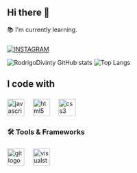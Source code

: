 ## Hi there 👋

<p align="left">📚 I'm currently learning.</p>

###

[![INSTAGRAM](https://img.shields.io/badge/Instagram-E4405F?style=for-the-badge&logo=instagram&logoColor=white)](https://www.instagram.com/rodrigo_oliver377/)

![RodrigoDivinty GitHub stats](https://github-readme-stats.vercel.app/api?username=RodrigoDivinity&theme=gotham&show_icons=true)
![Top Langs](https://github-readme-stats.vercel.app/api/top-langs/?username=anuraghazra&hide_progress=true)

<h2 align="left">I code with</h2>

###

<div align="left">
  <img src="https://cdn.jsdelivr.net/gh/devicons/devicon/icons/javascript/javascript-original.svg" height="40" alt="javascript logo"  />
  <img width="12" />
  <img src="https://cdn.jsdelivr.net/gh/devicons/devicon/icons/html5/html5-original.svg" height="40" alt="html5 logo"  />
  <img width="12" />
  <img src="https://cdn.jsdelivr.net/gh/devicons/devicon/icons/css3/css3-original.svg" height="40" alt="css3 logo"  />
</div>

###

<h3 align="left">🛠 Tools & Frameworks</h3>

###

<div align="left">
  <img src="https://cdn.jsdelivr.net/gh/devicons/devicon/icons/git/git-original.svg" height="40" alt="git logo"  />
  <img width="12" />
  <img src="https://cdn.jsdelivr.net/gh/devicons/devicon/icons/visualstudio/visualstudio-plain.svg" height="40" alt="visualstudio logo"  />
</div>

###
